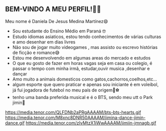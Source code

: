 ## BEM-VINDO A MEU PERFIL!👋😄
Meu nome é Daniela De Jesus Medina Martínez😄

- Sou estudante do Ensino Médio em Paraná 🤓
- Estudo idiomas asiaticos, estou tendo conhecimentos de várias culturas e amo desenhar em dias livres
- Não sou de jogar muito videogames , mas assisto ou escrevo histórias de ficção e romance😅
- Estou me desenvolvendo em algumas areas do mercado e estudos
- O que eu gosto de fazer em horas vagas seja em casa ou colegio, é passar o tempo com minha irmã, estudar,ouvir musica ,desenhar e dançar
- Amo muito a animais domesticos como gatos,cachorros,coelhos,etc...
- algum esporte que quero praticar e apenas sou iniciante é em voleibol, já fui jogadora de futebol no meu país de origem🏐⚽️
- tenho uma banda preferida musical e é o BTS, sendo meu utt o Park jimin🎼

 https://media.tenor.com/QLFDNb2aPRgAAAAM/bts-bts-hearts.gif
 https://media.tenor.com/M8xnc8DNR50AAAAM/jimina-dance-jimin-dance.gif
 https://media.tenor.com/zIvMtzX1iWwAAAAM/jimiin-jmnagb.gif
